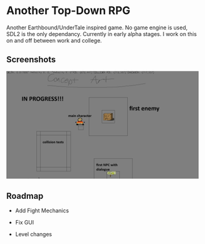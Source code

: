 
# Another Top-Down RPG

Another Earthbound/UnderTale inspired game.
No game engine is used, SDL2 is the only dependancy. 
Currently in early alpha stages. I work on this on and off between work and college.


## Screenshots
![In Game Screenshot](https://github.com/0xKitKoi/ScuzzyGame/blob/master/Scuzzy/data/early%20alpha%20ingame.png)


## Roadmap

- Add Fight Mechanics

- Fix GUI

- Level changes

